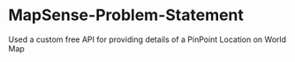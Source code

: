 # MapSense-Problem-Statement
Used a custom free API for providing details of a PinPoint Location on World Map
